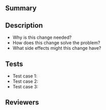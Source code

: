 ## Summary

<!-- What is this PR about? Provide a clear, concise summary -->

## Description

<!-- Provide detailed information about the changes -->

- Why is this change needed?
- How does this change solve the problem?
- What side effects might this change have?

## Tests

<!-- How did you verify these changes? with screenshots or videos better-->

- Test case 1: <!-- describe what you tested, with screenshots or videos better -->
- Test case 2: <!-- describe what you tested, with screenshots or videos better -->
- Test case 3: <!-- describe what you tested, with screenshots or videos better -->

## Reviewers

